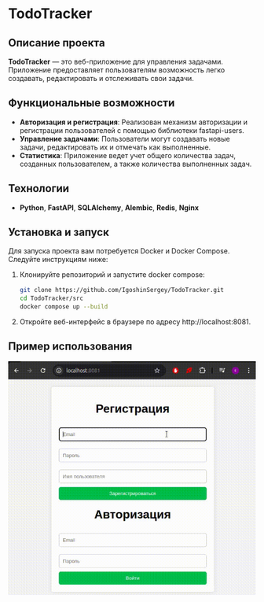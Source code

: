 # TodoTracker

## Описание проекта

**TodoTracker** — это веб-приложение для управления задачами. Приложение предоставляет пользователям возможность легко создавать, редактировать и отслеживать свои задачи.

## Функциональные возможности

- **Авторизация и регистрация**: Реализован механизм авторизации и регистрации пользователей с помощью библиотеки fastapi-users.
- **Управление задачами**: Пользователи могут создавать новые задачи, редактировать их и отмечать как выполненные.
- **Статистика**: Приложение ведет учет общего количества задач, созданных пользователем, а также количества выполненных задач.

## Технологии

- **Python**, **FastAPI**, **SQLAlchemy**, **Alembic**, **Redis**, **Nginx**

## Установка и запуск

Для запуска проекта вам потребуется Docker и Docker Compose. Следуйте инструкциям ниже:

1. Клонируйте репозиторий и запустите docker compose:

   ```bash
   git clone https://github.com/IgoshinSergey/TodoTracker.git
   cd TodoTracker/src
   docker compose up --build
   ```

2. Откройте веб-интерфейс в браузере по адресу http://localhost:8081.

## Пример использования

![example](images/example.gif)

